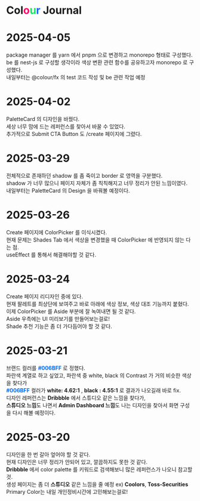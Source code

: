 # Col<span style="color:#FF006A">o</span><span style="color:#00F05F">u</span><span style="color:#006BFF">r</span> Journal

# 2025-04-05

package manager 를 yarn 에서 pnpm 으로 변경하고 monorepo 형태로 구성했다.<br>
be 를 nest-js 로 구성할 생각이라 색상 변환 관련 함수를 공유하고자 monorepo 로 구성했다.<br>
내일부터는 @colour/fx 의 test 코드 작성 및 be 관련 작업 예정

# 2025-04-02

PaletteCard 의 디자인을 바꿨다.<br>
세상 너무 맘에 드는 레퍼런스를 찾아서 바꿀 수 있었다.<br>
추가적으로 Submit CTA Button 도 /create 페이지에 그렸다.

# 2025-03-29

전체적으로 존재하던 shadow 를 좀 죽이고 border 로 영역을 구분했다.<br>
shadow 가 너무 많으니 페이지 자체가 좀 칙칙해지고 너무 정리가 안된 느낌이였다.<br>
내일부터는 PaletteCard 의 Design 을 바꿔볼 예정이다.

# 2025-03-26

Create 페이지에 ColorPicker 를 이식시켰다.<br>
현재 문제는 Shades Tab 에서 색상을 변경했을 때 ColorPicker 에 반영되지 않는 다는 점.<br>
useEffect 를 통해서 해결해야할 것 같다.

# 2025-03-24

Create 페이지 리디자인 중에 있다.<br>
현재 팔레트를 최상단에 보여주고 바로 아래에 색상 정보, 색상 대조 기능까지 붙혔다.<br>
이제 ColorPicker 를 Aside 부분에 잘 녹여내면 될 것 같다.<br>
Aside 우측에는 UI 미리보기를 만들어보는걸로!<br>
Shade 추천 기능은 좀 더 가다듬어야 할 것 같다.

# 2025-03-21

브랜드 컬러를 <b style="color:#006BFF">#006BFF</b> 로 정했다.<br>
파란색 계열로 하고 싶었고, 파란색 중 white, black 의 Contrast 가 거의 비슷한 색상을 찾다가<br>
<b style="color:#006BFF">#006BFF</b> 컬러가 <b>white: 4.62:1</b> , <b>black : 4.55:1</b> 로 결과가 나오길래 바로 fix.<br>
디자인 레퍼런스는 <b>Dribbble</b> 에서 스튜디오 같은 느낌을 찾다가,<br>
<b>스튜디오 느낌</b>도 나면서 <b>Admin Dashboard 느낌</b>도 나는 디자인을 찾아서 화면 구성을 다시 해볼 예정이다.

# 2025-03-20

디자인을 한 번 갈아 엎어야 할 것 같다.<br>
현재 디자인은 너무 정리가 안되어 있고, 깔끔하지도 못한 것 같다.<br>
**Dribbble** 에서 color palette 를 키워드로 검색해보니 많은 레퍼런스가 나오니 참고할 것.<br>
생성 페이지는 좀 더 **스튜디오** 같은 느낌을 줄 예정 ex) **Coolors**, **Toss-Securities**<br>
Primary Color는 내일 개인정비시간에 고민해보는걸로!
